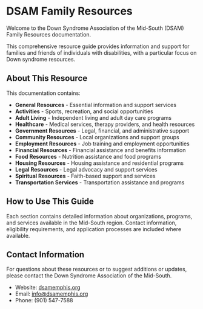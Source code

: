 # DSAM Family Resources

Welcome to the Down Syndrome Association of the Mid-South (DSAM) Family Resources documentation.

This comprehensive resource guide provides information and support for families and friends of individuals with disabilities, with a particular focus on Down syndrome resources.

## About This Resource

This documentation contains:

- **General Resources** - Essential information and support services
- **Activities** - Sports, recreation, and social opportunities
- **Adult Living** - Independent living and adult day care programs
- **Healthcare** - Medical services, therapy providers, and health resources
- **Government Resources** - Legal, financial, and administrative support
- **Community Resources** - Local organizations and support groups
- **Employment Resources** - Job training and employment opportunities
- **Financial Resources** - Financial assistance and benefits information
- **Food Resources** - Nutrition assistance and food programs
- **Housing Resources** - Housing assistance and residential programs
- **Legal Resources** - Legal advocacy and support services
- **Spiritual Resources** - Faith-based support and services
- **Transportation Services** - Transportation assistance and programs

## How to Use This Guide

Each section contains detailed information about organizations, programs, and services available in the Mid-South region. Contact information, eligibility requirements, and application processes are included where available.

## Contact Information

For questions about these resources or to suggest additions or updates, please contact the Down Syndrome Association of the Mid-South.

- Website: [dsamemphis.org](https://dsamemphis.org)
- Email: [info@dsamemphis.org](mailto:info@dsamemphis.org)
- Phone: (901) 547-7588
